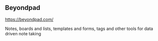 ## Beyondpad

https://beyondpad.com/

Notes, boards and lists, templates and forms, tags and other tools for data driven note taking